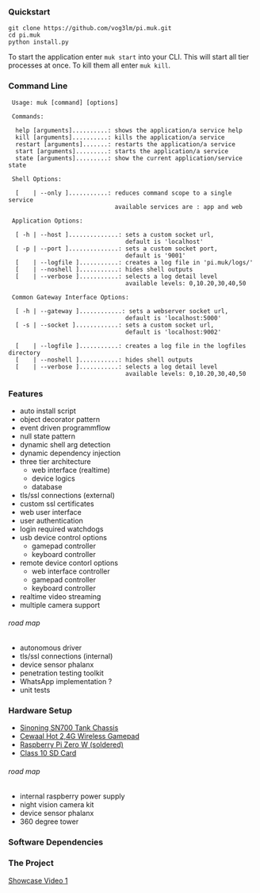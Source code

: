 ### Quickstart

```
git clone https://github.com/vog3lm/pi.muk.git
cd pi.muk
python install.py
```

To start the application enter `muk start` into your CLI. This will start all tier processes at once. To kill them all enter `muk kill`. 

### Command Line

```
 Usage: muk [command] [options]
 
 Commands:

  help [arguments]..........: shows the application/a service help 
  kill [arguments]..........: kills the application/a service
  restart [arguments].......: restarts the application/a service
  start [arguments].........: starts the application/a service
  state [arguments].........: show the current application/service state
 
 Shell Options:

  [    | --only ]...........: reduces command scope to a single service
                              available services are : app and web
```

```
 Application Options:

  [ -h | --host ]..............: sets a custom socket url,
                                 default is 'localhost'
  [ -p | --port ]..............: sets a custom socket port,
                                 default is '9001'
  [    | --logfile ]...........: creates a log file in 'pi.muk/logs/'
  [    | --noshell ]...........: hides shell outputs
  [    | --verbose ]...........: selects a log detail level 
                                 available levels: 0,10.20,30,40,50
```

```
 Common Gateway Interface Options:

  [ -h | --gateway ]............: sets a webserver socket url,
                                 default is 'localhost:5000'
  [ -s | --socket ]............: sets a custom socket url,
                                 default is 'localhost:9002'

  [    | --logfile ]...........: creates a log file in the logfiles directory
  [    | --noshell ]...........: hides shell outputs
  [    | --verbose ]...........: selects a log detail level 
                                 available levels: 0,10.20,30,40,50
```

### Features

* auto install script
* object decorator pattern
* event driven programmflow
* null state pattern
* dynamic shell arg detection
* dynamic dependency injection
* three tier architecture
  * web interface (realtime)
  * device logics
  * database
* tls/ssl connections (external)
* custom ssl certificates
* web user interface
* user authentication
* login required watchdogs
* usb device control options
  * gamepad controller
  * keyboard controller
* remote device contorl options
  * web interface controller
  * gamepad controller
  * keyboard controller
* realtime video streaming
* multiple camera support

###### road map

* autonomous driver
* tls/ssl connections (internal)
* device sensor phalanx
* penetration testing toolkit
* WhatsApp implementation ?
* unit tests

### Hardware Setup

* [Sinoning SN700 Tank Chassis](https://www.sinoning.com/collections/cheap-tank-chassis/products/cheap-small-smart-robot-tank-chassis-tracking-car-diy-for-arduino-scm-2)
* [Cewaal Hot 2,4G Wireless Gamepad](https://de.aliexpress.com/item/Cewaal-Hot-2-4G-Wireless-Gamepad-PC-For-PS3-TV-Box-Joystick-2-4G-Joypad-Game/32834602683.html?spm=a2g0x.search0104.3.113.745b6181lTYe8Z&ws_ab_test=searchweb0_0,searchweb201602_4_10320_10152_10321_10151_10065_10344_10068_10342_10547_10343_10322_10340_10548_10341_10696_10084_5723616_10083_10618_10304_10307_10820_10821_10302_5011415_10843_10059_5011315_100031_10319_10103_10624_10623_10622_10621_10620,searchweb201603_2,ppcSwitch_4&algo_expid=571a2274-fe7d-4aca-a583-1adbccb89b15-17&algo_pvid=571a2274-fe7d-4aca-a583-1adbccb89b15&priceBeautifyAB=0)
* [Raspberry Pi Zero W (soldered)](https://shop.pimoroni.de/products/raspberry-pi-zero-w)
* [Class 10 SD Card](https://www.ebay.de/itm/32GB-64GB-128GB-256GB-Samsung-EVO-Micro-SD-SDHC-SDXC-CLASS-10-Ori-Sye-/263637314053?var=)

###### road map

* internal raspberry power supply
* night vision camera kit
* device sensor phalanx
* 360 degree tower


### Software Dependencies

### The Project

[Showcase Video 1](https://www.youtube.com/watch?v=mdP7mmwJS-4)

